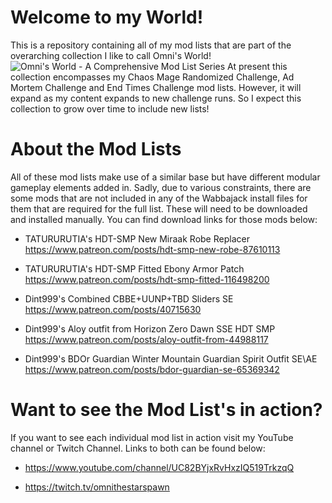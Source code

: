 # Welcome to my World!
This is a repository containing all of my mod lists that are part of the overarching collection I like to call Omni's World!
![Omni's World - A Comprehensive Mod List Series](https://github.com/user-attachments/assets/ae4940c0-8ec5-4cac-97ea-09cc5c4f6202)
At present this collection encompasses my Chaos Mage Randomized Challenge, Ad Mortem Challenge and End Times Challenge mod lists. However, it will expand as my content expands to new challenge runs. So I expect this collection to grow over time to include new lists!

# About the Mod Lists
All of these mod lists make use of a similar base but have different modular gameplay elements added in. Sadly, due to various constraints, there are some mods that are not included in any of the Wabbajack install files for them that are required for the full list. These will need to be downloaded and installed manually. You can find download links for those mods below:
- TATURURUTIA's HDT-SMP New Miraak Robe Replacer
  https://www.patreon.com/posts/hdt-smp-new-robe-87610113
  
- TATURURUTIA's HDT-SMP Fitted Ebony Armor Patch
https://www.patreon.com/posts/hdt-smp-fitted-116498200
  
- Dint999's Combined CBBE+UUNP+TBD Sliders SE
https://www.patreon.com/posts/40715630
  
- Dint999's Aloy outfit from Horizon Zero Dawn SSE HDT SMP
https://www.patreon.com/posts/aloy-outfit-from-44988117

- Dint999's BDOr Guardian Winter Mountain Guardian Spirit Outfit SE\AE
https://www.patreon.com/posts/bdor-guardian-se-65369342

# Want to see the Mod List's in action?
If you want to see each individual mod list in action visit my YouTube channel or Twitch Channel. Links to both can be found below:
- https://www.youtube.com/channel/UC82BYjxRvHxzIQ519TrkzqQ

- https://twitch.tv/omnithestarspawn
